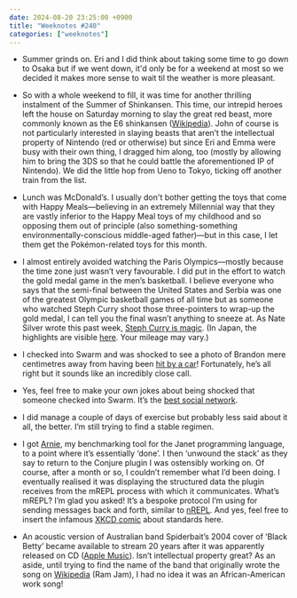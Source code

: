 ```yaml
---
date: 2024-08-20 23:25:00 +0900
title: "Weeknotes #240"
categories: ["weeknotes"]
---
```


- Summer grinds on. Eri and I did think about taking some time to go down to Osaka but if we went down, it'd only be for a weekend at most so we decided it makes more sense to wait til the weather is more pleasant.

- So with a whole weekend to fill, it was time for another thrilling instalment of the Summer of Shinkansen. This time, our intrepid heroes left the house on Saturday morning to slay the great red beast, more commonly known as the E6 shinkansen ([Wikipedia](https://en.wikipedia.org/wiki/E6_Series_Shinkansen)). John of course is not particularly interested in slaying beasts that aren’t the intellectual property of Nintendo (red or otherwise) but since Eri and Emma were busy with their own thing, I dragged him along, too (mostly by allowing him to bring the 3DS so that he could battle the aforementioned IP of Nintendo). We did the little hop from Ueno to Tokyo, ticking off another train from the list.

- Lunch was McDonald’s. I usually don't bother getting the toys that come with Happy Meals—believing in an extremely Millennial way that they are vastly inferior to the Happy Meal toys of my childhood and so opposing them out of principle (also something-something environmentally-conscious middle-aged father)—but in this case, I let them get the Pokémon-related toys for this month.

- I almost entirely avoided watching the Paris Olympics—mostly because the time zone just wasn’t very favourable. I did put in the effort to watch the gold medal game in the men’s basketball. I believe everyone who says that the semi-final between the United States and Serbia was one of the greatest Olympic basketball games of all time but as someone who watched Steph Curry shoot those three-pointers to wrap-up the gold medal, I can tell you the final wasn’t anything to sneeze at. As Nate Silver wrote this past week, [Steph Curry is magic](https://www.natesilver.net/p/steph-curry-is-magic). (In Japan, the highlights are visible [here](https://www.youtube.com/watch?v=I7pTpMjqNRM). Your mileage may vary.)

- I checked into Swarm and was shocked to see a photo of Brandon mere centimetres away from having been [hit by a car](https://sangsara.net/2024/08/18/week-33-24/)! Fortunately, he’s all right but it sounds like an incredibly close call.

- Yes, feel free to make your own jokes about being shocked that someone checked into Swarm. It’s the [best social network](https://updates.inqk.net/post/1705374720.html).

- I did manage a couple of days of exercise but probably less said about it all, the better. I’m still trying to find a stable regimen.

- I got [Arnie](https://github.com/pyrmont/arnie), my benchmarking tool for the Janet programming language, to a point where it’s essentially ‘done’. I then ‘unwound the stack’ as they say to return to the Conjure plugin I was ostensibly working on. Of course, after a month or so, I couldn’t remember what I’d been doing. I eventually realised it was displaying the structured data the plugin receives from the mREPL process with which it communicates. What’s mREPL? I’m glad you asked! It’s a bespoke protocol I’m using for sending messages back and forth, similar to [nREPL](https://nrepl.org). And yes, feel free to insert the infamous [XKCD comic](https://xkcd.com/927/) about standards here.

- An acoustic version of Australian band Spiderbait’s 2004 cover of ‘Black Betty’ became available to stream 20 years after it was apparently released on CD ([Apple Music](https://music.apple.com/us/album/black-betty-acoustic-betty/1758659737?i=1758659738)). Isn’t intellectual property great? As an aside, until trying to find the name of the band that originally wrote the song on [Wikipedia](https://en.wikipedia.org/wiki/Black_Betty) (Ram Jam), I had no idea it was an African-American work song!
